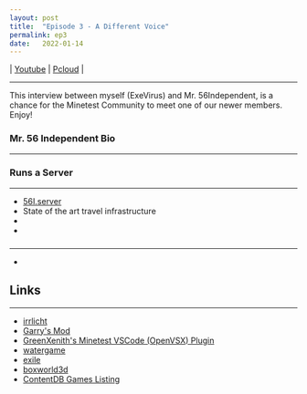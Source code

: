 ```yaml
---
layout: post
title:  "Episode 3 - A Different Voice"
permalink: ep3
date:   2022-01-14
---
```


| [Youtube]() | [Pcloud]() |

________

This interview between myself (ExeVirus) and Mr. 56Independent, is a chance for the Minetest Community to meet one of our newer members. Enjoy!

### Mr. 56 Independent Bio
_____________________________



### Runs a Server 
_______________________

- [56I.server](mtserver.56i.duckdns.org)
- State of the art travel infrastructure
- 
- 

### 
_______________________

- 

## Links
_______________________________

- [irrlicht](https://github.com/minetest/irrlicht)
- [Garry's Mod](https://gmod.facepunch.com/)
- [GreenXenith's Minetest VSCode (OpenVSX) Plugin](https://open-vsx.org/extension/GreenXenith/minetest-tools)
- [watergame](https://content.minetest.net/packages/Lefty/water_game/)
- [exile](https://content.minetest.net/packages/Mantar/exile/)
- [boxworld3d](https://content.minetest.net/packages/Hume2/boxworld3d/)
- [ContentDB Games Listing](https://content.minetest.net/packages/?type=game)